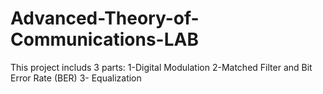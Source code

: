 # Advanced-Theory-of-Communications-LAB

This project includs 3 parts: 1-Digital Modulation 2-Matched Filter and Bit Error Rate (BER) 3- Equalization

